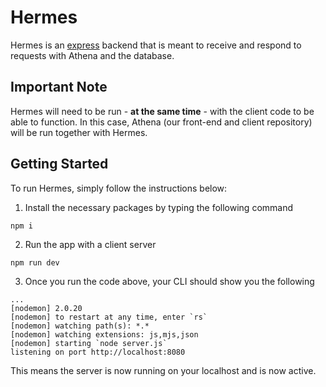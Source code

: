 # Hermes

Hermes is an [express](https://expressjs.com/) backend that is meant to receive and respond to requests with Athena and the database. 


## Important Note
Hermes will need to be run - **at the same time** - with the client code to be able to function. In this case, Athena (our front-end and client repository) will be run together with Hermes.

## Getting Started

To run Hermes, simply follow the instructions below:
1. Install the necessary packages by typing the following command
  ```
  npm i
  ```
  
2. Run the app with a client server
  ```
  npm run dev
  ```
  
3. Once you run the code above, your CLI should show you the following
  ```
  ...
  [nodemon] 2.0.20
  [nodemon] to restart at any time, enter `rs`
  [nodemon] watching path(s): *.*
  [nodemon] watching extensions: js,mjs,json
  [nodemon] starting `node server.js`
  listening on port http://localhost:8080
  ```
  This means the server is now running on your localhost and is now active.

